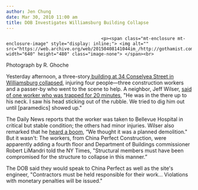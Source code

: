```yaml
---
author: Jen Chung
date: Mar 30, 2010 11:00 am
title: DOB Investigates Williamsburg Building Collapse
---
```


	
										<p><span class="mt-enclosure mt-enclosure-image" style="display: inline;"> <img alt="" src="https://web.archive.org/web/20150408141044im_/http://gothamist.com/upload/2010/03/2010_03_consel4.jpg" width="640" height="480" class="image-none"> </span><br>
<span class="photo_caption">Photograph by R. Ghoche</span></p>

<p>Yesterday afternoon, a three-story<a href="https://web.archive.org/web/20150408141044/http://gothamist.com/2010/03/29/building_collapses_on_conselyea_str.php"> building at 34 Conselyea Street in Williamsburg collapsed</a>, injuring four people&#x2014;three construction workers and a passer-by who went to the scene to help.  A neighbor, Jeff Wilser, <a href="https://web.archive.org/web/20150408141044/http://www.nydailynews.com/ny_local/2010/03/29/2010-03-29_3_construction_workers_and_a_passerby_hurt_in_williamsburg_building_collapse.html">said of one worker who was trapped for 20 minutes</a>, &quot;He was in the there up to his neck. I saw his head sticking out of the rubble. We tried to dig him out until [paramedics] showed up.&quot;</p>

<p>The Daily News reports that the worker was taken to Bellevue Hospital in critical but stable condition; the others had minor injuries. Wilser also remarked that he <a href="https://web.archive.org/web/20150408141044/http://www.nytimes.com/2010/03/30/nyregion/30collapse.html?ref=nyregion">heard a boom</a>, &#x201C;We thought it was a planned demolition.&quot; But it wasn&apos;t: The workers, from China Perfect Construction, were apparently adding a fourth floor and Department of Buildings commissioner Robert LiMandri told the NY Times, &quot;Structural members must have been compromised for the structure to collapse in this manner.&#x201D;</p>

<p>The DOB said they would speak to China Perfect as well as the site&apos;s engineer, &quot;Contractors must be held responsible for their work... Violations with monetary penalties will be issued.&quot;</p>					
										
									
				